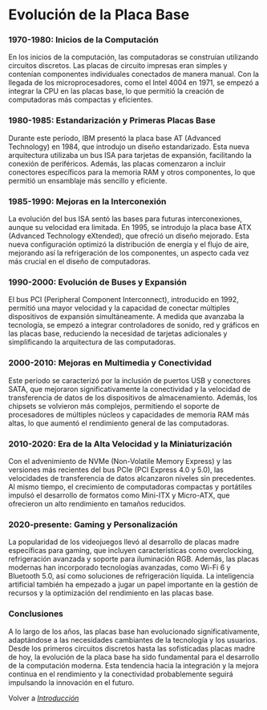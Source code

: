 # Evolución de la Placa Base

### 1970-1980: Inicios de la Computación
En los inicios de la computación, las computadoras se construían utilizando circuitos discretos. Las placas de circuito impresas eran simples y contenían componentes individuales conectados de manera manual. Con la llegada de los microprocesadores, como el Intel 4004 en 1971, se empezó a integrar la CPU en las placas base, lo que permitió la creación de computadoras más compactas y eficientes.

### 1980-1985: Estandarización y Primeras Placas Base
Durante este período, IBM presentó la placa base AT (Advanced Technology) en 1984, que introdujo un diseño estandarizado. Esta nueva arquitectura utilizaba un bus ISA para tarjetas de expansión, facilitando la conexión de periféricos. Además, las placas comenzaron a incluir conectores específicos para la memoria RAM y otros componentes, lo que permitió un ensamblaje más sencillo y eficiente.

### 1985-1990: Mejoras en la Interconexión
La evolución del bus ISA sentó las bases para futuras interconexiones, aunque su velocidad era limitada. En 1995, se introdujo la placa base ATX (Advanced Technology eXtended), que ofreció un diseño mejorado. Esta nueva configuración optimizó la distribución de energía y el flujo de aire, mejorando así la refrigeración de los componentes, un aspecto cada vez más crucial en el diseño de computadoras.

### 1990-2000: Evolución de Buses y Expansión
El bus PCI (Peripheral Component Interconnect), introducido en 1992, permitió una mayor velocidad y la capacidad de conectar múltiples dispositivos de expansión simultáneamente. A medida que avanzaba la tecnología, se empezó a integrar controladores de sonido, red y gráficos en las placas base, reduciendo la necesidad de tarjetas adicionales y simplificando la arquitectura de las computadoras.

### 2000-2010: Mejoras en Multimedia y Conectividad
Este período se caracterizó por la inclusión de puertos USB y conectores SATA, que mejoraron significativamente la conectividad y la velocidad de transferencia de datos de los dispositivos de almacenamiento. Además, los chipsets se volvieron más complejos, permitiendo el soporte de procesadores de múltiples núcleos y capacidades de memoria RAM más altas, lo que aumentó el rendimiento general de las computadoras.

### 2010-2020: Era de la Alta Velocidad y la Miniaturización
Con el advenimiento de NVMe (Non-Volatile Memory Express) y las versiones más recientes del bus PCIe (PCI Express 4.0 y 5.0), las velocidades de transferencia de datos alcanzaron niveles sin precedentes. Al mismo tiempo, el crecimiento de computadoras compactas y portátiles impulsó el desarrollo de formatos como Mini-ITX y Micro-ATX, que ofrecieron un alto rendimiento en tamaños reducidos.

### 2020-presente: Gaming y Personalización
La popularidad de los videojuegos llevó al desarrollo de placas madre específicas para gaming, que incluyen características como overclocking, refrigeración avanzada y soporte para iluminación RGB. Además, las placas modernas han incorporado tecnologías avanzadas, como Wi-Fi 6 y Bluetooth 5.0, así como soluciones de refrigeración líquida. La inteligencia artificial también ha empezado a jugar un papel importante en la gestión de recursos y la optimización del rendimiento en las placas base.

### Conclusiones
A lo largo de los años, las placas base han evolucionado significativamente, adaptándose a las necesidades cambiantes de la tecnología y los usuarios. Desde los primeros circuitos discretos hasta las sofisticadas placas madre de hoy, la evolución de la placa base ha sido fundamental para el desarrollo de la computación moderna. Esta tendencia hacia la integración y la mejora continua en el rendimiento y la conectividad probablemente seguirá impulsando la innovación en el futuro.

Volver a [_Introducción_](introduccion.md)
